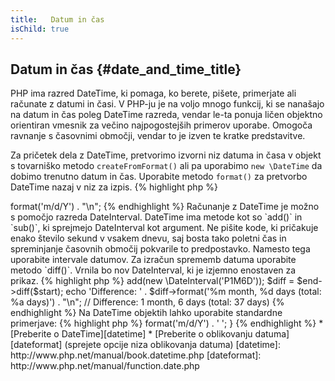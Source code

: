 ```yaml
---
title:   Datum in čas
isChild: true
---
```


## Datum in čas {#date_and_time_title}

PHP ima razred DateTime, ki pomaga, ko berete, pišete, primerjate ali računate z datumi in časi. V PHP-ju je na voljo
mnogo funkcij, ki se nanašajo na datum in čas poleg DateTime razreda, vendar le-ta ponuja ličen objektno orientiran
vmesnik za večino najpogostejših primerov uporabe. Omogoča ravnanje s časovnimi območji, vendar to je izven te kratke predstavitve.

Za pričetek dela z DateTime, pretvorimo izvorni niz datuma in časa v objekt s tovarniško metodo `createFromFormat()`
ali pa uporabimo `new \DateTime` da dobimo trenutno datum in čas. Uporabite metodo `format()` za pretvorbo DateTime nazaj
v niz za izpis.
{% highlight php %}
<?php
$raw = '22. 11. 1968';
$start = \DateTime::createFromFormat('d. m. Y', $raw);

echo 'Start date: ' . $start->format('m/d/Y') . "\n";
{% endhighlight %}

Računanje z DateTime je možno s pomočjo razreda DateInterval. DateTime ima metode kot so `add()` in `sub()`, ki
sprejmejo DateInterval kot argument. Ne pišite kode, ki pričakuje enako število sekund v vsakem dnevu, saj bosta tako
poletni čas in spreminjanje časovnih območij pokvarile to predpostavko. Namesto tega uporabite intervale datumov. Za izračun
sprememb datuma uporabite metodo `diff()`. Vrnila bo nov DateInterval, ki je izjemno enostaven za prikaz.
{% highlight php %}
<?php
// create a copy of $start and add one month and 6 days
$end = clone $start;
$end->add(new \DateInterval('P1M6D'));

$diff = $end->diff($start);
echo 'Difference: ' . $diff->format('%m month, %d days (total: %a days)') . "\n";
// Difference: 1 month, 6 days (total: 37 days)
{% endhighlight %}

Na DateTime objektih lahko uporabite standardne primerjave:
{% highlight php %}
<?php
if ($start < $end) {
    echo "Start is before end!\n";
}
{% endhighlight %}

Zadnji primer demonstrira razred DatePeriod. Uporabljen je za iteracijo nad ponavljajočih se dogodkih. Vzame lahko dva
DateTime objekta, začetek in konec ter interval za katerega vrne vse vmesne dogodke.
{% highlight php %}
<?php
// output all thursdays between $start and $end
$periodInterval = \DateInterval::createFromDateString('first thursday');
$periodIterator = new \DatePeriod($start, $periodInterval, $end, \DatePeriod::EXCLUDE_START_DATE);
foreach ($periodIterator as $date) {
    // output each date in the period
    echo $date->format('m/d/Y') . ' ';
}
{% endhighlight %}

* [Preberite o DateTime][datetime]
* [Preberite o oblikovanju datuma][dateformat] (sprejete opcije niza oblikovanja datuma)

[datetime]: http://www.php.net/manual/book.datetime.php
[dateformat]: http://www.php.net/manual/function.date.php

